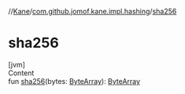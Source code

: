 //[Kane](../index.md)/[com.github.jomof.kane.impl.hashing](index.md)/[sha256](sha256.md)



# sha256  
[jvm]  
Content  
fun [sha256](sha256.md)(bytes: [ByteArray](https://kotlinlang.org/api/latest/jvm/stdlib/kotlin/-byte-array/index.html)): [ByteArray](https://kotlinlang.org/api/latest/jvm/stdlib/kotlin/-byte-array/index.html)  



